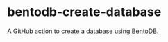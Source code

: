 # bentodb-create-database

A GitHub action to create a database using [BentoDB](https://bentodb.com).